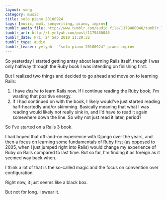 ```yaml
---
layout: song
category: music
title: solo piano 20100924
tags: [music, mp3, songwriting, piano, improv]
tumblr_audio_file: http://www.tumblr.com/audio_file/1179480046/tumblr_l99f58yu5w1qzo4ep
tumblr_url: http://t.yelyah.com/post/1179480046
tumblr_date: Fri, 24 Sep 2010 11:29:32
tumblr_type: audio
tumblr_teaser: yelyah - "solo piano 20100924" piano improv
---
```

So yesterday I started getting antsy about learning Rails itself, though I was only halfway through the Ruby book I was intending on finishing first.

But I realized two things and decided to go ahead and move on to learning Rails:

1. I have *desire* to learn Rails now. If I continue reading the Ruby book, I'm wasting that positive energy.
2. If I had continued on with the book, I likely would've just started reading half-heartedly and/or skimming. Basically meaning that what I was reading would likely not really sink in, and I'd have to read it again somewhere down the line. So why not just read it later, period?

So I've started on a Rails 3 book.

I had hoped that off-and-on experience with Django over the years, and then a focus on learning some fundamentals of Ruby first (as opposed to 2005, when I just jumped right into Rails) would change my experience of Ruby on Rails compared to last time. But so far, I'm finding it as foreign as it seemed way back when.

I think a lot of that is the so-called magic and the focus on convention over configuration.

Right now, it just seems like a black box.

But not for long. I swear it.
